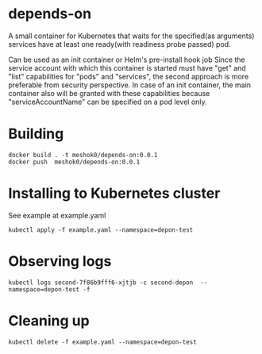 # depends-on
A small container for Kubernetes that waits for the specified(as arguments) services have at least 
one ready(with readiness probe passed) pod.

Can be used as an init container or Helm's pre-install hook job
Since the service account with which this container is started must have "get" and "list" capabilities 
for "pods" and "services", the second approach is more preferable from security perspective. In case
of an init container, the main container also will be granted with these capabilities because 
"serviceAccountName" can be specified on a pod level only.

# Building
```
docker build . -t meshok0/depends-on:0.0.1
docker push  meshok0/depends-on:0.0.1 
```

# Installing to Kubernetes cluster
See example at example.yaml 
```
kubectl apply -f example.yaml --namespace=depon-test 
```

# Observing logs
```
kubectl logs second-7f86b9fff6-xjtjb -c second-depon  --namespace=depon-test -f
```

# Cleaning up
```
kubectl delete -f example.yaml --namespace=depon-test 
```